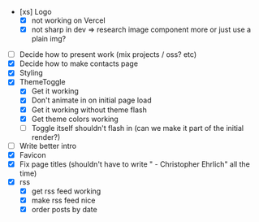 - [xs] Logo
  - [x] not working on Vercel
  - [x] not sharp in dev => research image component more or just use a plain img?
- [ ] Decide how to present work (mix projects / oss? etc)
- [x] Decide how to make contacts page
- [x] Styling
- [x] ThemeToggle
  - [x] Get it working
  - [x] Don't animate in on initial page load
  - [x] Get it working without theme flash
  - [x] Get theme colors working
  - [ ] Toggle itself shouldn't flash in (can we make it part of the initial render?)
- [ ] Write better intro
- [x] Favicon
- [x] Fix page titles (shouldn't have to write " - Christopher Ehrlich" all the time)
- [x] rss
  - [x] get rss feed working
  - [x] make rss feed nice
  - [x] order posts by date
